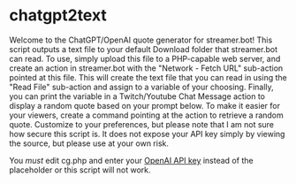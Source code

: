 # chatgpt2text

Welcome to the ChatGPT/OpenAI quote generator for streamer.bot!
This script outputs a text file to your default Download folder that streamer.bot can read.
To use, simply upload this file to a PHP-capable web server,
and create an action in streamer.bot with the "Network - Fetch URL" sub-action pointed at this file.
This will create the text file that you can read in using the "Read File" sub-action and assign to a variable of your choosing.
Finally, you can print the variable in a Twitch/Youtube Chat Message action to display a random quote based on your prompt below.
To make it easier for your viewers, create a command pointing at the action to retrieve a random quote.
Customize to your preferences, but please note that I am not sure how secure this script is.
It does not expose your API key simply by viewing the source, but please use at your own risk.

You *must* edit cg.php and enter your [OpenAI API key](https://platform.openai.com/account/api-keys) instead of the placeholder or this script will not work.
